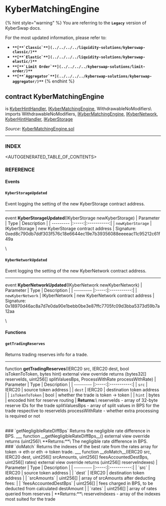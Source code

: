 # KyberMatchingEngine

{% hint style="warning" %}
You are referring to the **`Legacy`** version of KyberSwap docs.

For the most updated information, please refer to:

* **``**[**`Classic`**](../../../../liquidity-solutions/kyberswap-classic/)**``**
* **``**[**`Elastic`**](../../../../liquidity-solutions/kyberswap-elastic/)**``**
* **``**[**`Limit Order`**](../../../../kyberswap-solutions/limit-order/)**``**
* **``**[**`Aggregator`**](../../../../kyberswap-solutions/kyberswap-aggregator/)**``**
{% endhint %}

## contract KyberMatchingEngine

is [KyberHintHandler](https://docs.kyberswap.com/Legacy/api-abi/core-smart-contracts/api\_abi-kyberhinthandler.md), [IKyberMatchingEngine](https://docs.kyberswap.com/Legacy/api-abi/core-smart-contracts/api\_abi-ikybermatchingengine), WithdrawableNoModifiers\ imports WithdrawableNoModifiers, [IKyberMatchingEngine](https://docs.kyberswap.com/Legacy/api-abi/core-smart-contracts/api\_abi-ikybermatchingengine), [IKyberNetwork](https://docs.kyberswap.com/Legacy/api-abi/core-smart-contracts/api\_abi-ikybernetwork.md), [KyberHintHandler](https://docs.kyberswap.com/Legacy/api-abi/core-smart-contracts/api\_abi-kyberhinthandler.md), [IKyberStorage](https://docs.kyberswap.com/Legacy/api-abi/core-smart-contracts/api\_abi-ikyberstorage.md)

_Source_: [KyberMatchingEngine.sol](https://github.com/KyberNetwork/smart-contracts/blob/master/contracts/sol6/KyberMatchingEngine.sol)

***

### INDEX[​](https://docs.kyberswap.com/Legacy/api-abi/core-smart-contracts/api\_abi-kybermatchingengine#index) <a href="#index" id="index"></a>

\<AUTOGENERATED\_TABLE\_OF\_CONTENTS>

### REFERENCE[​](https://docs.kyberswap.com/Legacy/api-abi/core-smart-contracts/api\_abi-kybermatchingengine#reference) <a href="#reference" id="reference"></a>

#### Events[​](https://docs.kyberswap.com/Legacy/api-abi/core-smart-contracts/api\_abi-kybermatchingengine#events) <a href="#events" id="events"></a>

#### `KyberStorageUpdated`[​](https://docs.kyberswap.com/Legacy/api-abi/core-smart-contracts/api\_abi-kybermatchingengine#kyberstorageupdated) <a href="#kyberstorageupdated" id="kyberstorageupdated"></a>

Event logging the setting of the new KyberStorage contract address.

***

event **KyberStorageUpdated**(IKyberStorage newKyberStorage) | Parameter | Type | Description | | --------- |:-----:|:-----------:| | `newKyberStorage` | IKyberStorage | new KyberStorage contract address | Signature: 0xed8c790db7ddf303f576c18e6644ec19e7b39356088eeeeac11c95212c61f49a

\


#### `KyberNetworkUpdated`[​](https://docs.kyberswap.com/Legacy/api-abi/core-smart-contracts/api\_abi-kybermatchingengine#kybernetworkupdated) <a href="#kybernetworkupdated" id="kybernetworkupdated"></a>

Event logging the setting of the new KyberNetwork contract address.

***

event **KyberNetworkUpdated**(IKyberNetwork newKyberNetwork) | Parameter | Type | Description | | --------- |:-----:|:-----------:| | `newKyberNetwork` | IKyberNetwork | new KyberNetwork contract address | Signature: 0x18970d46ac8a7d7e0da90e1bebb0be3e87ffc7705fc09d3bba5373d59b7a12aa

\


#### Functions[​](https://docs.kyberswap.com/Legacy/api-abi/core-smart-contracts/api\_abi-kybermatchingengine#functions) <a href="#functions" id="functions"></a>

#### `getTradingReserves`[​](https://docs.kyberswap.com/Legacy/api-abi/core-smart-contracts/api\_abi-kybermatchingengine#gettradingreserves) <a href="#gettradingreserves" id="gettradingreserves"></a>

Returns trading reserves info for a trade.

***

function **getTradingReserves**(IERC20 src, IERC20 dest, bool isTokenToToken, bytes hint) external view override returns (bytes32\[] reserveIds, uint256\[] splitValuesBps, ProcessWithRate processWithRate) | Parameter | Type | Description | | --------- |:-----:|:-----------:| | `src` | IERC20 | source token address | | `dest` | IERC20 | destination token address | | `isTokenToToken` | bool | whether the trade is token -> token | | `hint` | bytes | encoded hint for reserve routing | **Returns:**\ reserveIds - array of 32-byte reserve IDs for the trade splitValuesBps - array of split values in BPS for the trade respective to reserveIds processWithRate - whether extra processing is required or not

\
\### \`getNegligibleRateDiffBps\` Returns the negligible rate difference in BPS. \_\_\_ function \_\_getNegligibleRateDiffBps\_\_() external view override returns (uint256)\ \*\*Returns:\*\*\ The negligible rate difference in BPS.\
\### \`doMatch\` Returns the indexes of the best rate from the rates array for token -> eth or eth -> token trade. \_\_\_ function \_\_doMatch\_\_(IERC20 src, IERC20 dest, uint256\[] srcAmounts, uint256\[] feesAccountedDestBps, uint256\[] rates) external view override returns (uint256\[] reserveIndexes) | Parameter | Type | Description | | --------- |:-----:|:-----------:| | \`src\` | IERC20 | source token address | | \`dest\` | IERC20 | destination token address | | \`srcAmounts\` | uint256\[] | array of srcAmounts after deducting fees: | | \`feesAccountedDestBps\` | uint256\[] | fees charged in BPS, to be deducted from calculated destAmount | | \`rates\` | uint256\[] | array of rates queried from reserves | \*\*Returns:\*\*\ reserveIndexes - array of the indexes most suited for the trade
